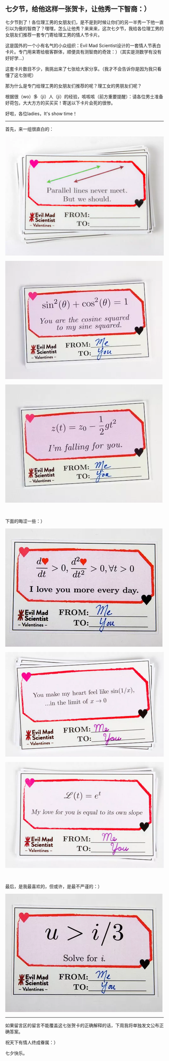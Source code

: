 ## 七夕节，给他这样一张贺卡，让他秀一下智商：）

七夕节到了！各位理工男的女朋友们，是不是到时候让你们的另一半秀一下他一直引以为傲的智商了？嘿嘿，怎么让他秀？来来来，这次七夕节，我给各位理工男的女朋友们推荐一套专门寄给理工男的情人节卡片。

这是国外的一个小有名气的小众组织：Evil Mad Scientist设计的一套情人节表白卡片。专门用来寄给极客群体，顺便具有测智商的奇效：）（其实是测数学有没有好好学...）

这套卡片数目不少，我挑出来了七张给大家分享。（我才不会告诉你是因为我只看懂了这七张呢）

那为什么是专门给理工男的女朋友们推荐的呢？理工女的男朋友们呢？

根据很（wo）多（ji）人（ji）的经验，咳咳咳（前方重要提醒）：请各位男士准备好荷包，大大方方的买买买！寄送以下卡片会死的很惨。

好啦，各位ladies，It's show time！

---

首先，来一组很直白的：

![card1](card1.png)

![card2](card2.png)

![card3](card3.png)

<br/>

下面的晦涩一些：）

![card4](card4.png)

![card5](card5.png)

![card6](card6.png)

<br/>

最后，是我最喜欢的，但或许，是最不严谨的：）

![card7](card7.png)

---

如果留言区的留言不能覆盖这七张贺卡的正确解释的话，下周我将单独发文公布正确答案。

祝天下有情人终成眷属：）

七夕快乐。